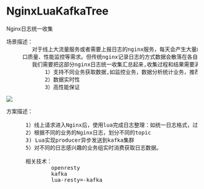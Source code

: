 # NginxLuaKafkaTree
Nginx日志统一收集

<pre>
场景描述：
        对于线上大流量服务或者需要上报日志的nginx服务，每天会产生大量的日志，这些日志非常有价值。可用于计数上报、用户行为分析、接
     口质量、性能监控等需求。但传统nginx记录日志的方式数据会散落在各自nginx上，而且大流量日志本身对磁盘也是一种冲击。 
        我们需要把这部分nginx日志统一收集汇总起来,收集过程和结果需要满足如下需求: 
            1）支持不同业务获取数据,如监控业务，数据分析统计业务，推荐业务等。 
            2）数据实时性 
            3）高性能保证
</pre>

![](https://i.imgur.com/dGh7SdH.png)

<pre>
方案描述：
   
      1）线上请求进入Nginx后，使用lua完成日志整理：如统一日志格式，过滤无效请求，分组等。
      2）根据不同的业务的Nginx日志，划分不同的topic
      3) Lua实现producer异步发送到kafka集群
      5）对不同的日志感兴趣的业务组实时消费获取日志数据。

      相关技术：
              openresty
              kafka
              lua-resty=-kafka
</pre>
